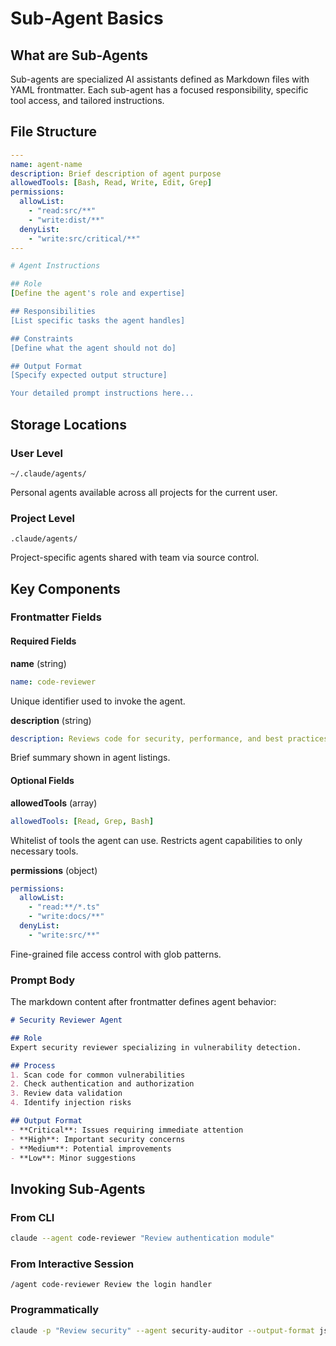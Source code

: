 # Sub-Agent Basics

## What are Sub-Agents

Sub-agents are specialized AI assistants defined as Markdown files with YAML frontmatter. Each sub-agent has a focused responsibility, specific tool access, and tailored instructions.

## File Structure

```yaml
---
name: agent-name
description: Brief description of agent purpose
allowedTools: [Bash, Read, Write, Edit, Grep]
permissions:
  allowList:
    - "read:src/**"
    - "write:dist/**"
  denyList:
    - "write:src/critical/**"
---

# Agent Instructions

## Role
[Define the agent's role and expertise]

## Responsibilities
[List specific tasks the agent handles]

## Constraints
[Define what the agent should not do]

## Output Format
[Specify expected output structure]

Your detailed prompt instructions here...
```

## Storage Locations

### User Level
```
~/.claude/agents/
```

Personal agents available across all projects for the current user.

### Project Level
```
.claude/agents/
```

Project-specific agents shared with team via source control.

## Key Components

### Frontmatter Fields

#### Required Fields

**name** (string)
```yaml
name: code-reviewer
```
Unique identifier used to invoke the agent.

**description** (string)
```yaml
description: Reviews code for security, performance, and best practices
```
Brief summary shown in agent listings.

#### Optional Fields

**allowedTools** (array)
```yaml
allowedTools: [Read, Grep, Bash]
```
Whitelist of tools the agent can use. Restricts agent capabilities to only necessary tools.

**permissions** (object)
```yaml
permissions:
  allowList:
    - "read:**/*.ts"
    - "write:docs/**"
  denyList:
    - "write:src/**"
```
Fine-grained file access control with glob patterns.

### Prompt Body

The markdown content after frontmatter defines agent behavior:

```markdown
# Security Reviewer Agent

## Role
Expert security reviewer specializing in vulnerability detection.

## Process
1. Scan code for common vulnerabilities
2. Check authentication and authorization
3. Review data validation
4. Identify injection risks

## Output Format
- **Critical**: Issues requiring immediate attention
- **High**: Important security concerns
- **Medium**: Potential improvements
- **Low**: Minor suggestions
```

## Invoking Sub-Agents

### From CLI
```bash
claude --agent code-reviewer "Review authentication module"
```

### From Interactive Session
```
/agent code-reviewer Review the login handler
```

### Programmatically
```bash
claude -p "Review security" --agent security-auditor --output-format json
```